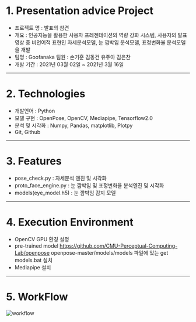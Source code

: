 # 1. Presentation advice Project
* 프로젝트 명 : 발표의 참견 
* 개요 : 인공지능을 활용한 사용자 프레젠테이션의 역량 강화 시스템, 사용자의 발표영상 중 비언어적 표현인 자세분석모델, 눈 깜박임 분석모델, 표정변화율 분석모델을 개발
* 팀명 : Goofanaka 팀원 : 손기훈 김동건 유주아 김은찬
* 개발 기간 : 2021년 03월 02일 ~ 2021년 3월 16일
___

# 2. Technologies
- 개발언어 : Python
- 모델 구현 : OpenPose, OpenCV, Mediapipe, Tensorflow2.0
- 분석 및 시각화 : Numpy, Pandas, matplotlib, Plotpy
- Git, Github

___

# 3. Features
- pose_check.py : 자세분석 엔진 및 시각화 
- proto_face_engine.py : 눈 깜박임 및 표정변화율 분석엔진 및 시각화
- models(eye_model.h5) : 눈 깜박임 감지 모델

___

# 4. Execution Environment
- OpenCV GPU 환경 설정
- pre-trained model
   https://github.com/CMU-Perceptual-Computing-Lab/openpose openpose-master/models/models 파일에 있는 get models.bat 설치
- Mediapipe 설치

___

# 5. WorkFlow
![workflow](https://user-images.githubusercontent.com/71329051/111962202-5d504000-8b35-11eb-9c8d-48cce40997af.png)


